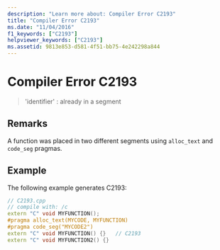 ```yaml
---
description: "Learn more about: Compiler Error C2193"
title: "Compiler Error C2193"
ms.date: "11/04/2016"
f1_keywords: ["C2193"]
helpviewer_keywords: ["C2193"]
ms.assetid: 9813e853-d581-4f51-bb75-4e242298a844
---
```

# Compiler Error C2193

> 'identifier' : already in a segment

## Remarks

A function was placed in two different segments using `alloc_text` and `code_seg` pragmas.

## Example

The following example generates C2193:

```cpp
// C2193.cpp
// compile with: /c
extern "C" void MYFUNCTION();
#pragma alloc_text(MYCODE, MYFUNCTION)
#pragma code_seg("MYCODE2")
extern "C" void MYFUNCTION() {}   // C2193
extern "C" void MYFUNCTION2() {}
```
